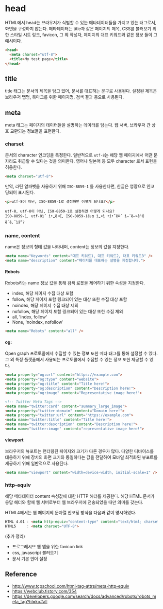# head

HTML에서 head는 브라우저가 식별할 수 있는 메타데이터들을 가지고 있는 태그로서,
화면을 구성하지 않는다. 메타데이터는 title과 같은 페이지의 제목, CSS를 불러오기 
위한 스타일 시트 링크, favicon, 그 외 작성자, 페이지의 대표 키워드와 같은 정보
들이 그 예시이다.

```html
<head>
  <meta charset="utf-8">
  <title>My test page</title>
</head>
```

## title

title 태그는 문서의 제목을 담고 있어, 문서를 대표하는 문구로 사용된다. 설정된
제목은 브라우저 탭명, 북마크를 위한 페이지명, 검색 결과 등으로 사용된다.

## meta

meta 태그는 페이지의 데이터들을 설명하는 데이터를 담는다. 웹 서버, 브라우저 간
상호 교환되는 정보들을 표현한다.

### charset

문서의 character 인코딩을 특정한다. 일반적으로 `utf-8`는 해당 웹 페이지에서
어떤 문자라도 취급할 수 있다는 것을 의미한다. 영어나 일본어 등 모두 character
로서 표현을 허용한다.

```html
<meta charset="utf-8">
```

만약, 라틴 알파벳을 사용하기 위해 `ISO-8859-1` 를 사용한다면, 한글은 엉망으로
인코딩되어 표시된다.

```html
<p>utf-8이 아닌, ISO-8859-1로 설정하면 어떻게 되나요?</p>
```

```text
utf-8, utf-8이 아닌, ISO-8859-1로 설정하면 어떻게 되나요?
ISO-8859-1, utf-8ì´ ì•„ë‹Œ, ISO-8859-1ë¡œ ì„¤ì •í•˜ë©´ ì–´ë–»ê²Œ ë˜ë‚˜ìš”?
```

### name, content

name은 정보의 형태 값을 나타내며, content는 정보의 값을 지정한다. 

```html
<meta name="Keywords" content="대표 키워드1, 대표 키워드2, 대표 키워드3" />
<meta name="description" content="페이지를 대표하는 설명을 지정합니다.">
```

#### Robots

Robots라는 name 정보 값을 통해 검색 로봇을 제어하기 위한 속성을 지정한다.

- index, 해당 페이지 수집 대상 포함
- follow, 해당 페이지 포함 링크되어 있는 대상 또한 수집 대상 포함
- noindex, 해당 페이지 수집 대상 제외
- nofollow, 해당 페이지 포함 링크되어 있는 대상 또한 수집 제외
- all, 'index, follow'
- None, 'noindex, nofollow'

```html
<meta name="Robots" content="all" />
```

#### og:

Open graph 프로토콜에서 수집할 수 있는 정보 또한 메타 태그를 통해 설정할 수 있다.
그 외 특정 플랫폼에서 사용되는 프로토콜에서 수집할 수 있는 정보 또한 제공할 수 있다.

```html
<meta property="og:url" content="https://example.com">
<meta property="og:type" content="website">
<meta property="og:title" content="Title here!">
<meta property="og:description" content="Description here!">
<meta property="og:image" content="Representative image here!">

<!-- Twitter Meta Tags -->
<meta name="twitter:card" content="summary_large_image">
<meta property="twitter:domain" content="Domain here!">
<meta property="twitter:url" content="https://example.com">
<meta name="twitter:title" content="Title here!">
<meta name="twitter:description" content="Description here!">
<meta name="twitter:image" content="representative image here!">
```

#### viewport

브라우저의 뷰포트는 랜더링된 페이지와 크기가 다른 경우가 많다. 다양한 디바이스를
대응하기 위해 장치의 화면 크기와 동일하다는 값을 전달하여 모바일 최적화된 뷰포트를
제공하기 위해 일반적으로 사용된다.

```html
<meta name="viewport" content="width=device-width, initial-scale=1" />
```

### http-equiv

해당 메타데이터 content 속성값에 대한 HTTP 해더를 제공한다. 해당 HTML 문서가
응답 헤더와 함께 웹 서버로부터 웹 브라우저에 전송되었을 때만 의미를 갖는다.

HTML4에서는 웹 페이지의 문자열 인코딩 방식을 다음과 같이 명시하였다.

```html
HTML 4.01 : <meta http-equiv="content-type" content="text/html; charset=UTF-8">
HTML5     : <meta charset="UTF-8">
```

(추가 정리)
- 프로그레시브 웹 앱을 위한 favicon link
- css, javascript 불러오기
- 문서 기본 언어 설정

## Reference

- http://www.tcpschool.com/html-tag-attrs/meta-http-equiv
- https://webclub.tistory.com/354
- https://developers.google.com/search/docs/advanced/robots/robots_meta_tag?hl=ko#all







